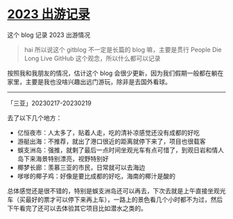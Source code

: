 # [2023 出游记录](https://github.com/buzzzzx/gitblog/issues/3)

这个 blog 记录 2023 出游情况

> hai 所以说这个 gitblog 不一定是长篇的 blog 嘛，主要是贯行 People Die Long Live GitHub 这个观念，所以什么都可以记录

按照我和我朋友的情况，估计这个 blog 会很少更新，因为我们假期一般都在躺在家里，主要是我也没啥兴趣出远门游玩，除非是去国外看球。

---

「三亚」20230217-20230219

去了以下几个地方：

- 亿恒夜市：人太多了，贴着人走，吃的清补凉感觉还没有成都的好吃
- 游艇出海：不推荐，就出了港口很近的距离就停下来了，项目也很载客
- 蜈支洲岛：强推，就剩了最后一点时间坐观光车有点可惜了，到观日岩和情人岛下来海景特别漂亮，视野特别好
- 椰梦长廊：羡慕三亚的市民，日常就可以去海边
- 嗲嗲的椰子鸡：好像是要比成都的好吃，海南的椰汁是酸的

总体感觉还是很不错的，特别是蜈支洲岛还可以再去，下次去就是上午直接坐观光车（买最好的票才可以停下来再上车），一路上的景色看几个小时都不为过，然后下午看完了还可以去体验其它项目比如潜水之类的。